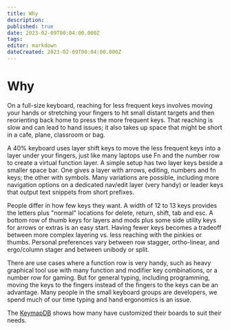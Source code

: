 ```yaml
---
title: Why
description: 
published: true
date: 2023-02-09T00:04:00.000Z
tags: 
editor: markdown
dateCreated: 2023-02-09T00:04:00.000Z
---
```


# Why

On a full-size keyboard, reaching for less frequent keys involves moving your hands or stretching your fingers to hit small distant targets and then reorienting back home to press the more frequent keys. That reaching is slow and can lead to hand issues; it also takes up space that might be short in a cafe, plane, classroom or bag.

A 40% keyboard uses layer shift keys to move the less frequent keys into a layer under your fingers, just like many laptops use Fn and the number row to create a virtual function layer. A simple setup has two layer keys beside a smaller space bar. One gives a layer with arrows, editing, numbers and fn keys; the other with symbols. Many variations are possible, including more navigation options on a dedicated nav/edit layer (very handy) or leader keys that output text snippets from short prefixes.

People differ in how few keys they want. A width of 12 to 13 keys provides the letters plus "normal" locations for delete, return, shift, tab and esc. A bottom row of thumb keys for layers and mods plus some side utility keys for arrows or extras is an easy start. Having fewer keys becomes a tradeoff between more complex layering vs. less reaching with the pinkies or thumbs. Personal preferences vary between row stagger, ortho-linear, and ergo/column stager and between unibody or split.

There are use cases where a function row is very handy, such as heavy graphical tool use with many function and modifier key combinations, or a number row for gaming. But for general typing, including programming, moving the keys to the fingers instead of the fingers to the keys can be an advantage. Many people in the small keyboard groups are developers, we spend much of our time typing and hand ergonomics is an issue.

The [KeymapDB](https://keymapdb.com/) shows how many have customized their boards to suit their needs.
